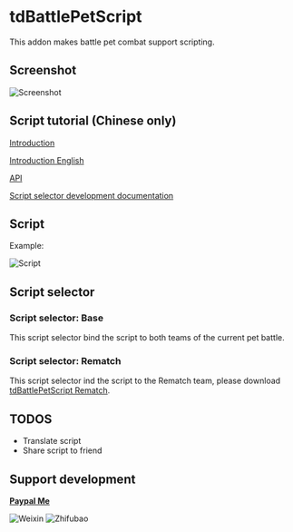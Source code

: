 # tdBattlePetScript

This addon makes battle pet combat support scripting.

## Screenshot

![Screenshot](https://raw.githubusercontent.com/DengSir/tdBattlePetScript/master/.images/screenshot.jpg "Screenshot")

## Script tutorial (Chinese only)

[Introduction](https://github.com/DengSir/tdBattlePetScript/wiki/Write-script "Introduction")

[Introduction English](https://github.com/DengSir/tdBattlePetScript/wiki/Write-script-English "Introduction English")


[API](https://github.com/DengSir/tdBattlePetScript/wiki/API "API")

[Script selector development documentation](https://github.com/DengSir/tdBattlePetScript/wiki/Script-selector "Script selector development documentation")

## Script

Example:

![Script](https://raw.githubusercontent.com/DengSir/tdBattlePetScript/master/.images/example.jpg "Script")

## Script selector

### Script selector: Base

This script selector bind the script to both teams of the current pet battle.

### Script selector: Rematch

This script selector ind the script to the Rematch team, please download [tdBattlePetScript Rematch](https://wow.curseforge.com/projects/tdbattlepetscript-rematch "tdBattlePetScript Rematch").


## TODOS

* Translate script
* Share script to friend


## Support development

[**Paypal Me**](https://www.paypal.me/dengsir "Paypal Me")

![Weixin](https://raw.githubusercontent.com/DengSir/tdBattlePetScript/master/.images/weixin.jpg "Weixin")
![Zhifubao](https://raw.githubusercontent.com/DengSir/tdBattlePetScript/master/.images/zhifubao.jpg "Zhifubao")
